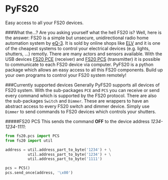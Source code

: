 # PyFS20
Easy access to all your FS20 devices.

###What the...?
Are you asking yourself what the hell FS20 is? Well, here is the answer: FS20 is a simple but unsecure, unidirectional radio home automation system by [eQ-3](http://www.eQ-3.de). It is sold by online shops like [ELV](http://www.elv.de/fs20-funkschaltsystem.html) and it is one of the cheapest systems to control your electrical devices (e.g. lights, shutters, ...) remotly. There are many actors and sensors available. With the USB devices [FS20 PCE](http://www.elv.de/output/controller.aspx?cid=74&detail=10&detail2=41481) (receiver) and [FS20 PCS](http://www.elv.de/output/controller.aspx?cid=74&detail=10&detail2=29530) (transmitter) it is possible to communicate to each FS20 device via computer. PyFS20 is a python package which allows an easy access to all this FS20 components. Build up your own programs to control your FS20 system remotely!

###Currently supported devices
Generally PyFS20 supports all devices of FS20 system. With the sub-packages ``PCE`` and ``PCS`` you can receive or send every command which is supported by the FS20 protocol. There are also the sub-packages ``Switch`` and ``Dimmer``. These are wrappers to have an abstract access to every FS20 switch and dimmer device. Simply use ``Dimmer`` to send commands to FS20 devices which controls your shutters.

#####FS20 PCS
This sends the command **OFF** to the device address *1234-1234-1111*:
``` python
from fs20.pcs import PCS
from fs20 import util

address = util.address_part_to_byte('1234') + \
          util.address_part_to_byte('1234') + \
          util.address_part_to_byte('1111')

pcs = PCS()
pcs.send_once(address, '\x00')
```